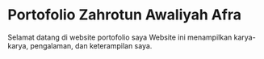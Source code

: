 # Portofolio Zahrotun Awaliyah Afra

Selamat datang di website portofolio saya
Website ini menampilkan karya-karya, pengalaman, dan keterampilan saya.

